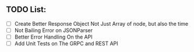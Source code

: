 ## TODO List:
- [ ] Create Better Response Object Not Just Array of node, but also the time
- [ ] Not Bailing Error on JSONParser
- [ ] Better Error Handling On the API
- [ ] Add Unit Tests on The GRPC and REST API